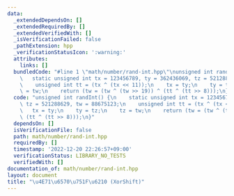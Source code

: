 ```yaml
---
data:
  _extendedDependsOn: []
  _extendedRequiredBy: []
  _extendedVerifiedWith: []
  _isVerificationFailed: false
  _pathExtension: hpp
  _verificationStatusIcon: ':warning:'
  attributes:
    links: []
  bundledCode: "#line 1 \"math/number/rand-int.hpp\"\nunsigned int randInt() {\n \
    \   static unsigned int tx = 123456789, ty = 362436069, tz = 521288629, tw = 88675123;\n\
    \    unsigned int tt = (tx ^ (tx << 11));\n    tx = ty;\n    ty = tz;\n    tz\
    \ = tw;\n    return (tw = (tw ^ (tw >> 19)) ^ (tt ^ (tt >> 8)));\n}\n"
  code: "unsigned int randInt() {\n    static unsigned int tx = 123456789, ty = 362436069,\
    \ tz = 521288629, tw = 88675123;\n    unsigned int tt = (tx ^ (tx << 11));\n \
    \   tx = ty;\n    ty = tz;\n    tz = tw;\n    return (tw = (tw ^ (tw >> 19)) ^\
    \ (tt ^ (tt >> 8)));\n}"
  dependsOn: []
  isVerificationFile: false
  path: math/number/rand-int.hpp
  requiredBy: []
  timestamp: '2022-12-20 22:26:57+09:00'
  verificationStatus: LIBRARY_NO_TESTS
  verifiedWith: []
documentation_of: math/number/rand-int.hpp
layout: document
title: "\u4E71\u6570\u751F\u6210 (XorShift)"
---
```

